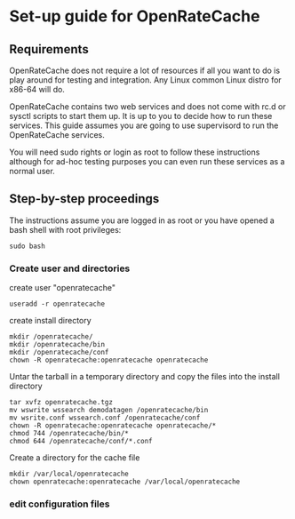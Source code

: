 # Set-up guide for OpenRateCache #

## Requirements ##
OpenRateCache does not require a lot of resources if all you want to do 
is play around for testing and integration. Any Linux common Linux distro
for x86-64 will do.

OpenRateCache contains two web services and does not come with rc.d 
or sysctl scripts to start them up. It is up to you to decide 
how to run these services. This guide assumes you are going
to use supervisord to run the OpenRateCache services.

You will need sudo rights or login as root to follow these instructions
although for ad-hoc testing purposes you can even run these services as
a normal user.

## Step-by-step proceedings ##

The instructions assume you are logged in as root or you have opened
a bash shell with root privileges:
```
sudo bash
```

### Create user and directories ###

create user "openratecache"
```
useradd -r openratecache
```

create install directory
```
mkdir /openratecache/
mkdir /openratecache/bin
mkdir /openratecache/conf
chown -R openratecache:openratecache openratecache
```

Untar the tarball in a temporary directory and copy 
the files into the install directory

```
tar xvfz openratecache.tgz
mv wswrite wssearch demodatagen /openratecache/bin
mv wsrite.conf wssearch.conf /openratecache/conf
chown -R openratecache:openratecache openratecache/*
chmod 744 /openratecache/bin/*
chmod 644 /openratecache/conf/*.conf
```

Create a directory for the cache file
```
mkdir /var/local/openratecache
chown openratecache:openratecache /var/local/openratecache
```
### edit configuration files ###
